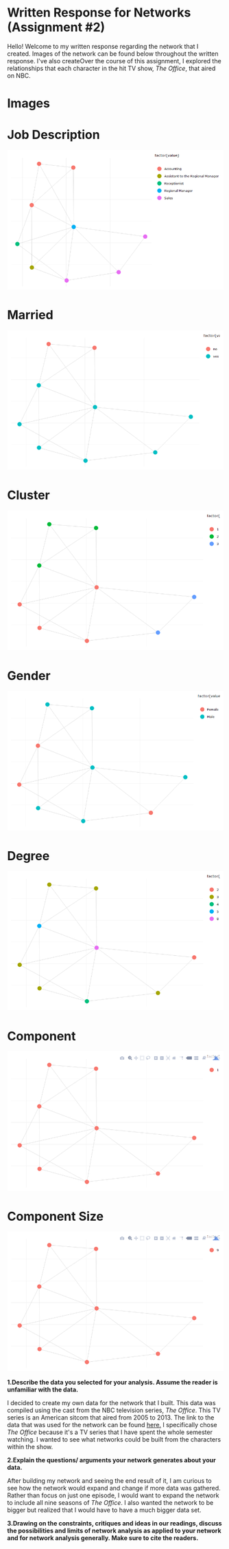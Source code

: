 # Written Response for Networks (Assignment #2)

Hello! Welcome to my written response regarding the network that I created. Images of the network can be found below throughout the 
written response. I've also createOver the course of this assignment, I explored the relationships that each character in the hit TV show, *The Office*, that aired on NBC.

# Images

# Job Description
![alt text](https://github.com/introdh/intro-dh2018-kaydub14/blob/master/images/jobdescription.png "job_description")

# Married
![alt text](https://github.com/introdh/intro-dh2018-kaydub14/blob/master/images/married.png "plot_married")

# Cluster
![alt text](https://github.com/introdh/intro-dh2018-kaydub14/blob/master/images/cluster.png "plot_cluster")

# Gender
![alt text](https://github.com/introdh/intro-dh2018-kaydub14/blob/master/images/gender.png "plot_gender")

# Degree
![alt text](https://github.com/introdh/intro-dh2018-kaydub14/blob/master/images/degree.png "plot_degree")

# Component
![alt text](https://github.com/introdh/intro-dh2018-kaydub14/blob/master/images/component.png "plot_component")

# Component Size
![alt text](https://github.com/introdh/intro-dh2018-kaydub14/blob/master/images/componentsize.png "plot_componentsize")

**1.Describe the data you selected for your analysis. Assume the reader is unfamiliar with the data.**

I decided to create my own data for the network that I built. This data was compiled using the cast from the NBC television series, 
*The Office*. This TV series is an American sitcom that aired from 2005 to 2013. The link to the data that was used for the network can be found [here.](https://docs.google.com/spreadsheets/d/1PQ2yLvsuGVgKT_mL2uZw1LSZbdg9ZUU9QIPDdexT_uA/edit?usp=sharing) I specifically chose *The Office* because it's a TV series that I have spent the whole semester watching. I wanted to see what networks could be built from the characters within the show. 

**2.Explain the questions/ arguments your network generates about your data.**

After building my network and seeing the end result of it, I am curious to see how the network would expand and change if more data was gathered. Rather than focus on just one episode, I would want to expand the network to include all nine seasons of *The Office*. I also wanted the network to be bigger but realized that I would have to have a much bigger data set.  

**3.Drawing on the constraints, critiques and ideas in our readings, discuss the possibilities and limits of network analysis as applied to your network and for network analysis generally. Make sure to cite the readers.**
